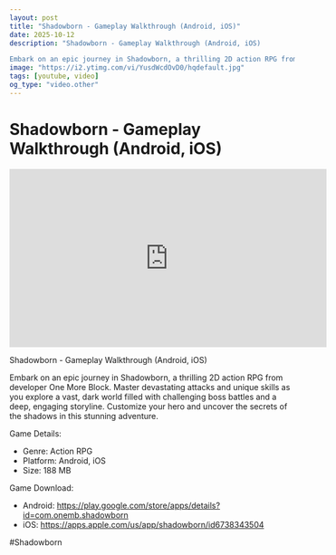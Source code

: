 ```yaml
---
layout: post
title: "Shadowborn - Gameplay Walkthrough (Android, iOS)"
date: 2025-10-12
description: "Shadowborn - Gameplay Walkthrough (Android, iOS)

Embark on an epic journey in Shadowborn, a thrilling 2D action RPG from developer One More Block. Mast..."
image: "https://i2.ytimg.com/vi/YusdWcdOvD0/hqdefault.jpg"
tags: [youtube, video]
og_type: "video.other"
---
```


<script type="application/ld+json">
{
  "@context": "http://schema.org",
  "@type": "VideoObject",
  "name": "Shadowborn - Gameplay Walkthrough (Android, iOS)",
  "description": "Shadowborn - Gameplay Walkthrough (Android, iOS)\n\nEmbark on an epic journey in Shadowborn, a thrilling 2D action RPG from developer One More Block. Master devastating attacks and unique skills as you explore a vast, dark world filled with challenging boss battles and a deep, engaging storyline. Customize your hero and uncover the secrets of the shadows in this stunning adventure.\n\nGame Details:\n\n- Genre: Action RPG\n- Platform: Android, iOS\n- Size: 188 MB\n\nGame Download:\n\n- Android: https://play.google.com/store/apps/details?id=com.onemb.shadowborn\n- iOS: https://apps.apple.com/us/app/shadowborn/id6738343504\n\n#Shadowborn",
  "thumbnailUrl": "https://i2.ytimg.com/vi/YusdWcdOvD0/hqdefault.jpg",
  "uploadDate": "2025-10-12T09:01:00",
  "embedUrl": "https://www.youtube.com/embed/YusdWcdOvD0",
  "publisher": {
    "@type": "Person",
    "name": "Celo Zaga"
  },
  "mainEntityOfPage": {
    "@type": "WebPage",
    "@id": "https://celozaga.github.io/2025/10/12/shadowborn---gameplay-walkthrough-(android,-ios)-YusdWcdOvD0.html"
  },
  "duration": "PT0M0S"
}
</script>

<script type="application/ld+json">
{
  "@context": "http://schema.org",
  "@type": "BlogPosting",
  "headline": "Shadowborn - Gameplay Walkthrough (Android, iOS)",
  "image": "https://i2.ytimg.com/vi/YusdWcdOvD0/hqdefault.jpg",
  "publisher": {
    "@type": "Person",
    "name": "Celo Zaga"
  },
  "url": "https://celozaga.github.io/2025/10/12/shadowborn---gameplay-walkthrough-(android,-ios)-YusdWcdOvD0.html",
  "datePublished": "2025-10-12T09:01:00",
  "dateCreated": "2025-10-12T09:01:00",
  "dateModified": "2025-10-12T09:01:00",
  "description": "Shadowborn - Gameplay Walkthrough (Android, iOS)\n\nEmbark on an epic journey in Shadowborn, a thrilling 2D action RPG from developer One More Block. Mast...",
  "author": {
    "@type": "Person",
    "name": "Celo Zaga"
  },
  "mainEntityOfPage": {
    "@type": "WebPage",
    "@id": "https://celozaga.github.io/2025/10/12/shadowborn---gameplay-walkthrough-(android,-ios)-YusdWcdOvD0.html"
  }
}
</script>

<h1 class="youtube-post-title">Shadowborn - Gameplay Walkthrough (Android, iOS)</h1>

<iframe width="560" height="315" src="https://www.youtube.com/embed/YusdWcdOvD0" class="youtube-post-embed" frameborder="0" allowfullscreen></iframe>

<p class="youtube-post-description">Shadowborn - Gameplay Walkthrough (Android, iOS)

Embark on an epic journey in Shadowborn, a thrilling 2D action RPG from developer One More Block. Master devastating attacks and unique skills as you explore a vast, dark world filled with challenging boss battles and a deep, engaging storyline. Customize your hero and uncover the secrets of the shadows in this stunning adventure.

Game Details:

- Genre: Action RPG
- Platform: Android, iOS
- Size: 188 MB

Game Download:

- Android: https://play.google.com/store/apps/details?id=com.onemb.shadowborn
- iOS: https://apps.apple.com/us/app/shadowborn/id6738343504

#Shadowborn</p>

